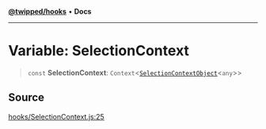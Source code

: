 [**@twipped/hooks**](../../README.md) • **Docs**

***

# Variable: SelectionContext

> `const` **SelectionContext**: `Context`\<[`SelectionContextObject`](../interfaces/SelectionContextObject.md)\<`any`\>\>

## Source

[hooks/SelectionContext.js:25](https://github.com/Twipped/hooks/blob/main/hooks/SelectionContext.js#L25)
